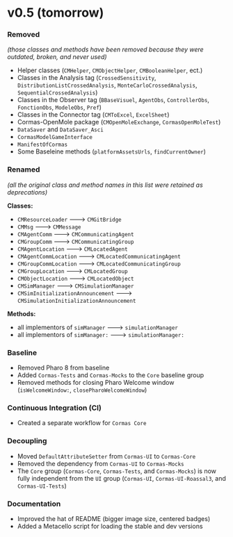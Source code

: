# v0.5 (tomorrow)

### Removed 

_(those classes and methods have been removed because they were outdated, broken, and never used)_

- Helper classes (`CMHelper`, `CMObjectHelper`, `CMBooleanHelper`, ect.)
- Classes in the Analysis tag (`CrossedSensitivity`, `DistributionListCrossedAnalysis`, `MonteCarloCrossedAnalysis`, `SequentialCrossedAnalysis`)
- Classes in the Observer tag (`BBaseVisuel`, `AgentObs`, `ControllerObs`, `FonctionObs`, `ModeleObs`, `Pref`)
- Classes in the Connector tag (`CMToExcel`, `ExcelSheet`)
- Cormas-OpenMole package (`CMOpenMoleExchange`, `CormasOpenMoleTest`)
- `DataSaver` and `DataSaver_Asci`
- `CormasModelGameInterface`
- `ManifestOfCormas`
- Some Baseleine methods (`platformAssetsUrls`, `findCurrentOwner`)

### Renamed

_(all the original class and method names in this list were retained as deprecations)_

**Classes:**
- `CMResourceLoader` ---> `CMGitBridge`
- `CMMsg` ---> `CMMessage`
- `CMAgentComm` ---> `CMCommunicatingAgent`
- `CMGroupComm` ---> `CMCommunicatingGroup`
- `CMAgentLocation` ---> `CMLocatedAgent`
- `CMAgentCommLocation` ---> `CMLocatedCommunicatingAgent`
- `CMGroupCommLocation` ---> `CMLocatedCommunicatingGroup`
- `CMGroupLocation` ---> `CMLocatedGroup`
- `CMObjectLocation` ---> `CMLocatedObject`
- `CMSimManager` ---> `CMSimulationManager`
- `CMSimInitializationAnnouncement` ---> `CMSimulationInitializationAnnouncement`

**Methods:**
- all implementors of `simManager` ---> `simulationManager`
- all implementors of `simManager:` ---> `simulationManager:`

### Baseline

- Removed Pharo 8 from baseline
- Added `Cormas-Tests` and `Cormas-Mocks` to the `Core` baseline group
- Removed methods for closing Pharo Welcome window (`isWelcomeWindow:`, `closePharoWelcomeWindow`)

### Continuous Integration (CI)

- Created a separate workflow for `Cormas Core`

### Decoupling

- Moved `DefaultAttributeSetter` from `Cormas-UI` to `Cormas-Core`
- Removed the dependency from `Cormas-UI` to `Cormas-Mocks`
- The `Core` group (`Cormas-Core`, `Cormas-Tests`, and `Cormas-Mocks`) is now fully independent from the `UI` group (`Cormas-UI`, `Cormas-UI-Roassal3`, and `Cormas-UI-Tests`)

### Documentation

- Improved the hat of README (bigger image size, centered badges)
- Added a Metacello script for loading the stable and dev versions
